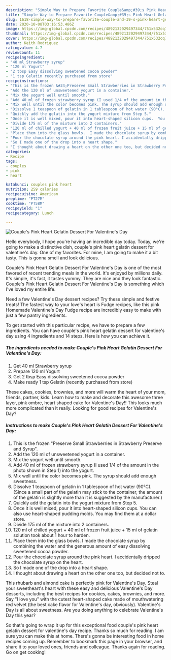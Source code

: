 ```yaml
---
description: "Simple Way to Prepare Favorite Couple&amp;#39;s Pink Heart Gelatin Dessert For Valentine&amp;#39;s Day"
title: "Simple Way to Prepare Favorite Couple&amp;#39;s Pink Heart Gelatin Dessert For Valentine&amp;#39;s Day"
slug: 1618-simple-way-to-prepare-favorite-couple-and-39-s-pink-heart-gelatin-dessert-for-valentine-and-39-s-day
date: 2020-10-08T03:16:53.486Z
image: https://img-global.cpcdn.com/recipes/4892132029497344/751x532cq70/couples-pink-heart-gelatin-dessert-for-valentines-day-recipe-main-photo.jpg
thumbnail: https://img-global.cpcdn.com/recipes/4892132029497344/751x532cq70/couples-pink-heart-gelatin-dessert-for-valentines-day-recipe-main-photo.jpg
cover: https://img-global.cpcdn.com/recipes/4892132029497344/751x532cq70/couples-pink-heart-gelatin-dessert-for-valentines-day-recipe-main-photo.jpg
author: Keith Rodriquez
ratingvalue: 4.7
reviewcount: 11
recipeingredient:
- "40 ml Strawberry syrup"
- "120 ml Yogurt"
- "2 tbsp Easy dissolving sweetened cocoa powder"
- "1 tsp Gelatin recently purchased from store"
recipeinstructions:
- "This is the frozen &#34;Preserve Small Strawberries in Strawberry Preserve and Syrup&#34;."
- "Add the 120 ml of unsweetened yogurt in a container."
- "Mix the yogurt well until smooth."
- "Add 40 ml of frozen strawberry syrup (I used 1/4 of the amount in the photo shown in Step 1) into the yogurt."
- "Mix well until the color becomes pink. The syrup should add enough sweetness."
- "Dissolve 1 teaspoon of gelatin in 1 tablespoon of hot water (90°C).  (Since a small part of the gelatin may stick to the container, the amount of the gelatin is slightly more than it is suggested by the manufacturer.)"
- "Quickly add the gelatin into the yogurt mixture from Step 5."
- "Once it is well mixed, pour it into heart-shaped silicon cups.  You can also use heart-shaped pudding molds. You may find them at a dollar store."
- "Divide 175 ml of the mixture into 2 containers."
- "120 ml of chilled yogurt + 40 ml of frozen fruit juice + 15 ml of gelatin solution took about 1 hour to harden."
- "Place them into the glass bowls.  I made the chocolate syrup by combining the water and the generous amount of easy dissolving sweetened cocoa powder."
- "Pour the chocolate syrup around the pink heart. I accidentally dripped the chocolate syrup on the heart."
- "So I made one of the drop into a heart shape."
- "I thought about drawing a heart on the other one too, but decided not to."
categories:
- Recipe
tags:
- couples
- pink
- heart

katakunci: couples pink heart 
nutrition: 259 calories
recipecuisine: American
preptime: "PT27M"
cooktime: "PT58M"
recipeyield: "1"
recipecategory: Lunch

---
```



![Couple&#39;s Pink Heart Gelatin Dessert For Valentine&#39;s Day](https://img-global.cpcdn.com/recipes/4892132029497344/751x532cq70/couples-pink-heart-gelatin-dessert-for-valentines-day-recipe-main-photo.jpg)

Hello everybody, I hope you're having an incredible day today. Today, we're going to make a distinctive dish, couple&#39;s pink heart gelatin dessert for valentine&#39;s day. One of my favorites. For mine, I am going to make it a bit tasty. This is gonna smell and look delicious.

Couple&#39;s Pink Heart Gelatin Dessert For Valentine&#39;s Day is one of the most favored of recent trending meals in the world. It's enjoyed by millions daily. It's simple, it's fast, it tastes yummy. They are nice and they look fantastic. Couple&#39;s Pink Heart Gelatin Dessert For Valentine&#39;s Day is something which I've loved my entire life.

Need a few Valentine&#39;s Day dessert recipes? Try these simple and festive treats! The fastest way to your love&#39;s heart is Fudge recipes, like this pink Homemade Valentine&#39;s Day Fudge recipe are incredibly easy to make with just a few pantry ingredients.


To get started with this particular recipe, we have to prepare a few ingredients. You can have couple&#39;s pink heart gelatin dessert for valentine&#39;s day using 4 ingredients and 14 steps. Here is how you can achieve it.

<!--inarticleads1-->

##### The ingredients needed to make Couple&#39;s Pink Heart Gelatin Dessert For Valentine&#39;s Day:

1. Get 40 ml Strawberry syrup
1. Prepare 120 ml Yogurt
1. Get 2 tbsp Easy dissolving sweetened cocoa powder
1. Make ready 1 tsp Gelatin (recently purchased from store)


These cakes, cookies, brownies, and more will warm the heart of your mom, friends, partner, kids. Learn how to make and decorate this awesome three layer, pink ombre, heart shaped cake for Valentine&#39;s Day!! This looks much more complicated than it really. Looking for good recipes for Valentine&#39;s Day? 

<!--inarticleads2-->

##### Instructions to make Couple&#39;s Pink Heart Gelatin Dessert For Valentine&#39;s Day:

1. This is the frozen &#34;Preserve Small Strawberries in Strawberry Preserve and Syrup&#34;.
1. Add the 120 ml of unsweetened yogurt in a container.
1. Mix the yogurt well until smooth.
1. Add 40 ml of frozen strawberry syrup (I used 1/4 of the amount in the photo shown in Step 1) into the yogurt.
1. Mix well until the color becomes pink. The syrup should add enough sweetness.
1. Dissolve 1 teaspoon of gelatin in 1 tablespoon of hot water (90°C).  (Since a small part of the gelatin may stick to the container, the amount of the gelatin is slightly more than it is suggested by the manufacturer.)
1. Quickly add the gelatin into the yogurt mixture from Step 5.
1. Once it is well mixed, pour it into heart-shaped silicon cups.  You can also use heart-shaped pudding molds. You may find them at a dollar store.
1. Divide 175 ml of the mixture into 2 containers.
1. 120 ml of chilled yogurt + 40 ml of frozen fruit juice + 15 ml of gelatin solution took about 1 hour to harden.
1. Place them into the glass bowls.  I made the chocolate syrup by combining the water and the generous amount of easy dissolving sweetened cocoa powder.
1. Pour the chocolate syrup around the pink heart. I accidentally dripped the chocolate syrup on the heart.
1. So I made one of the drop into a heart shape.
1. I thought about drawing a heart on the other one too, but decided not to.


This rhubarb and almond cake is perfectly pink for Valentine&#39;s Day. Steal your sweetheart&#39;s heart with these easy and delicious Valentine&#39;s Day desserts, including the best recipes for cookies, cakes, brownies, and more. Say &#34;I love you&#34; with the cutest heart-shaped cake made of mouthwatering red velvet (the best cake flavor for Valentine&#39;s day, obviously). Valentine&#39;s Day is all about sweetness. Are you doing anything to celebrate Valentine&#39;s Day this year? 

So that's going to wrap it up for this exceptional food couple&#39;s pink heart gelatin dessert for valentine&#39;s day recipe. Thanks so much for reading. I am sure you can make this at home. There's gonna be interesting food in home recipes coming up. Remember to bookmark this page in your browser, and share it to your loved ones, friends and colleague. Thanks again for reading. Go on get cooking!
